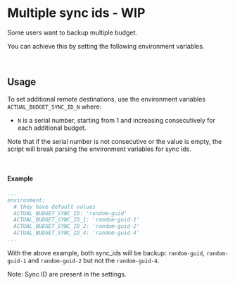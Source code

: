 # Multiple sync ids - WIP

Some users want to backup multiple budget.

You can achieve this by setting the following environment variables.

<br>

## Usage

To set additional remote destinations, use the environment variables `ACTUAL_BUDGET_SYNC_ID_N` where:

- `N` is a serial number, starting from 1 and increasing consecutively for each additional budget.

Note that if the serial number is not consecutive or the value is empty, the script will break parsing the environment variables for sync ids.

<br>

#### Example

```yml
...
environment:
  # they have default values
  ACTUAL_BUDGET_SYNC_ID: 'random-guid'
  ACTUAL_BUDGET_SYNC_ID_1: 'random-guid-1'
  ACTUAL_BUDGET_SYNC_ID_2: 'random-guid-2'
  ACTUAL_BUDGET_SYNC_ID_4: 'random-guid-4'
...
```

With the above example, both sync_ids will be backup: `random-guid`, `random-guid-1` and `random-guid-2` but not the `random-guid-4`.

Note: Sync ID are present in the settings.
